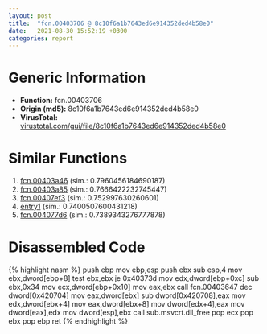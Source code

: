```yaml
---
layout: post
title:  "fcn.00403706 @ 8c10f6a1b7643ed6e914352ded4b58e0"
date:   2021-08-30 15:52:19 +0300
categories: report
---
```


# Generic Information
- **Function:** fcn.00403706
- **Origin (md5):** 8c10f6a1b7643ed6e914352ded4b58e0
- **VirusTotal:** [virustotal.com/gui/file/8c10f6a1b7643ed6e914352ded4b58e0][virustotal_ref]



# Similar Functions

1. [fcn.00403a46][similar_1_ref] (sim.: 0.7960456184690187)
2. [fcn.00403a85][similar_2_ref] (sim.: 0.7666422232745447)
3. [fcn.00407ef3][similar_3_ref] (sim.: 0.752997630260601)
4. [entry1][similar_4_ref] (sim.: 0.7400507600431218)
5. [fcn.004077d6][similar_5_ref] (sim.: 0.7389343276777878)


# Disassembled Code

{% highlight nasm %}
push ebp
mov ebp,esp
push ebx
sub esp,4
mov ebx,dword[ebp+8]
test ebx,ebx
je 0x40373d
mov edx,dword[ebp+0xc]
sub ebx,0x34
mov ecx,dword[ebp+0x10]
mov eax,ebx
call fcn.00403647
dec dword[0x420704]
mov eax,dword[ebx]
sub dword[0x420708],eax
mov edx,dword[ebx+4]
mov eax,dword[ebx+8]
mov dword[edx+4],eax
mov dword[eax],edx
mov dword[esp],ebx
call sub.msvcrt.dll_free
pop ecx
pop ebx
pop ebp
ret 
{% endhighlight %}


[similar_1_ref]: /report/fcn.00403a46@8c10f6a1b7643ed6e914352ded4b58e0
[similar_2_ref]: /report/fcn.00403a85@35bedc5498306afe90b32d21d460d74f
[similar_3_ref]: /report/fcn.00407ef3@35bedc5498306afe90b32d21d460d74f
[similar_4_ref]: /report/entry1@799ea8d6698cf889f1eb7e76fbecd6be
[similar_5_ref]: /report/fcn.004077d6@35bedc5498306afe90b32d21d460d74f
[virustotal_ref]: https://www.virustotal.com/gui/file/8c10f6a1b7643ed6e914352ded4b58e0